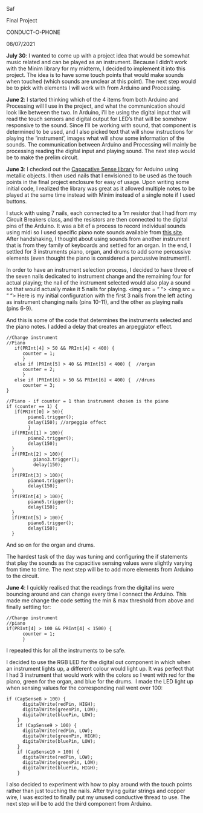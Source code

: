 Saf

Final Project 

CONDUCT-O-PHONE

08/07/2021

**July 30**: I wanted to come up with a project idea that would be somewhat music related and can be played as an instrument. Because I didn’t work with the Minim library for my midterm, I decided to implement it into this project. The idea is to have some touch points that would make sounds when touched (which sounds are unclear at this point). The next step would be to pick with elements I will work with from Arduino and Processing.

**June 2**: I started thinking which of the 4 items from both Arduino and Processing will I use in the project, and what the communication should look like between the two. In Arduino, i’ll be using the digital input that will read the touch sensors and digital output for LED’s that will be somehow responsive to the sound. Since I’ll be working with sound, that component is determined to be used, and I also picked text that will show instructions for playing the ‘instrument’, images what will show some information of the sounds. The communication between Arduino and Processing will mainly be processing reading the digital input and playing sound. The next step would be to make the prelim circuit.

**June 3**: I checked out the [Capacative Sense library](https://www.arduino.cc/reference/en/libraries/capacitivesensor/) for Arduino using metallic objects. I then used nails that I envisioned to be used as the touch points in the final project enclosure for easy of usage. Upon writing some initial code, I realized the library was great as it allowed multiple notes to be played at the same time instead with Minim instead of a single note if I used buttons. 

I stuck with using 7 nails, each connected to a 1m resistor that I had from my Circuit Breakers class, and the resistors are then connected to the digital pins of the Arduino. It was a bit of a process to record individual sounds using midi so I used specific piano note sounds available from [this site](https://www.audiomicro.com/free-sound-effects/free-musical-instrument-and-sound-effects). After handshaking, I thought about using sounds from another instrument that is from they family of keyboards and settled for an organ. 
In the end, I settled for 3 instruments piano, organ, and drums to add some percussive elements (even thought the piano is considered a percussive instrument!). 

In order to have an instrument selection process, I decided to have three of the seven nails dedicated to instrument change and the remaining four for actual playing; the nail of the instrument selected would also play a sound so that would actually make it 5 nails for playing. 
<img src = “  “>
<img src = “  “>
Here is my initial configuration with the first 3 nails from the left acting as instrument changing nails (pins 10-11), and the other as playing nails (pins 6-9). 

And this is some of the code that determines the instruments selected and the piano notes. I added a delay that creates an arpeggiator effect.
````
//Change instrument
//Piano
   if(PRInt[4] > 50 && PRInt[4] < 400) {
      counter = 1;
      }
   else if (PRInt[5] > 40 && PRInt[5] < 400) {  //organ
      counter = 2;
      }
   else if (PRInt[6] > 50 && PRInt[6] < 400) {  //drums
      counter = 3; 
}

//Piano - if counter = 1 than instrument chosen is the piano   
if (counter == 1) {    
   if(PRInt[0] > 50){
        piano1.trigger();
        delay(150); //arpeggio effect 
        }
  if(PRInt[1] > 100){
        piano2.trigger();
        delay(150);
  }
  if(PRInt[2] > 100){
          piano3.trigger();
          delay(150);
  }
  if(PRInt[3] > 100){
        piano4.trigger();
        delay(150);
  }
  if(PRInt[4] > 100){
        piano5.trigger();
        delay(150);
  }
  if(PRInt[5] > 100){
        piano6.trigger();
        delay(150);
  }
````
And so on for the organ and drums.

The hardest task of the day was tuning and configuring the if statements that play the sounds as the capacitive sensing values were slightly varying from time to time. The next step will be to add more elements from Arduino to the circuit.

**June 4**: I quickly realised that the readings from the digital ins were bouncing around and can change every time I connect the Arduino. This made me change the code setting the min & max threshold from above and finally settling for: 
````
//Change instrument
//piano
if(PRInt[4] > 100 && PRInt[4] < 1500) {
      counter = 1;
      }
````
I repeated this for all the instruments to be safe. 

I decided to use the RGB LED for the digital out component in which when an instrument lights up, a different colour would light up. It was perfect that I had 3 instrument that would work with the colors so I went with red for the piano, green for the organ, and blue for the drums.  I made the LED light up when sensing values for the corresponding nail went over 100:
````
if (CapSense8 > 100) {
      digitalWrite(redPin, HIGH);
      digitalWrite(greenPin, LOW);
      digitalWrite(bluePin, LOW);
    }
    if (CapSense9 > 100) {
      digitalWrite(redPin, LOW);
      digitalWrite(greenPin, HIGH);
      digitalWrite(bluePin, LOW);
    }
    if (CapSense10 > 100) {
      digitalWrite(redPin, LOW);
      digitalWrite(greenPin, LOW);
      digitalWrite(bluePin, HIGH);
    }
````
I also decided to experiment with how to play around with the touch points rather than just touching the nails. After trying guitar strings and copper wire, I was excited to finally put my unused conductive thread to use. 
The next step will be to add the third component from Arduino.
